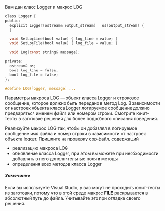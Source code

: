 Вам дан класс Logger и макрос LOG

```objectivec
class Logger {
public:
  explicit Logger(ostream& output_stream) : os(output_stream) {
  }

  void SetLogLine(bool value) { log_line = value; }
  void SetLogFile(bool value) { log_file = value; }

  void Log(const string& message);

private:
  ostream& os;
  bool log_line = false;
  bool log_file = false;
};

#define LOG(logger, message) ...
```

Параметры макроса LOG — объект класса Logger и строковое сообщение, которое должно быть передано в метод Log. В зависимости от настроек объекта класса Logger логируемое сообщение должно предваряться именем файла или номером строки. Смотрите юнит-тесты в заготовке решения для более подробного описания поведения.

Реализуйте макрос LOG так, чтобы он добавлял в логируемое сообщение имя файла и номер строки в зависимости от настроек объекта logger. Пришлите на проверку cpp-файл, содержащий

* реализацию макроса LOG
* объявление класса Logger, при этом вы можете при необходимости добавлять в него дополнительные поля и методы
* определения всех методов класса Logger


##### Замечание #####

Если вы используете Visual Studio, у вас могут не проходить юнит-тесты из заготовки, потому что в этой среде макрос __FILE__ раскрывается в абсолютный путь до файла. Учитывайте это при отладке своего решения.
